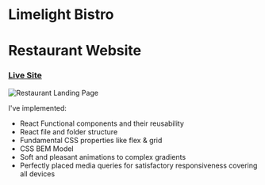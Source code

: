 # Limelight Bistro

# Restaurant Website
### [Live Site](https://limelight-bistro.netlify.app/)

![Restaurant Landing Page](https://user-images.githubusercontent.com/68634770/221893415-e9724407-bb46-4159-b43e-dad708cebcf3.png)



I've implemented:

- React Functional components and their reusability
- React file and folder structure
- Fundamental CSS properties like flex & grid
- CSS BEM Model
- Soft and pleasant animations to complex gradients
- Perfectly placed media queries for satisfactory responsiveness covering all devices
